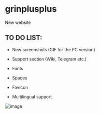 # grinplusplus
 New website

## TO DO LIST:

- New screenshots (GIF for the PC version)
- Support section (Wiki, Telegram etc.)

- Fonts
- Spaces
- Favicon

- Multilingual support

![image](https://user-images.githubusercontent.com/8020386/119418208-0a0f8f00-bd2a-11eb-8e27-74804fa950f8.png)
